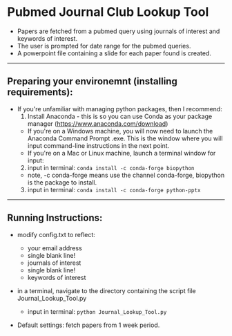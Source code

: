 # Pubmed Journal Club Lookup Tool

- Papers are fetched from a pubmed query using journals of interest and keywords of interest.
- The user is prompted for date range for the pubmed queries.
- A powerpoint file containing a slide for each paper found is created.

---

## Preparing your environemnt (installing requirements):

- If you're unfamiliar with managing python packages, then I recommend:
  1) Install Anaconda - this is so you can use Conda as your package manager (https://www.anaconda.com/download)
    - If you're on a Windows machine, you will now need to launch the Anaconda Command Prompt .exe. This is the window where you will input command-line instructions in the next point.
    - If you're on a Mac or Linux machine, launch a terminal window for input:
  2) input in terminal: ```conda install -c conda-forge biopython```
    - note, -c conda-forge means use the channel conda-forge, biopython is the package to install.
  3) input in terminal: ```conda install -c conda-forge python-pptx```

---

## Running Instructions:

- modify config.txt to reflect:
  - your email address
  - single blank line!
  - journals of interest
  - single blank line!
  - keywords of interest
 
- in a terminal, navigate to the directory containing the script file Journal_Lookup_Tool.py
  - input in terminal: ```python Journal_Lookup_Tool.py```

- Default settings: fetch papers from 1 week period.
